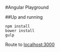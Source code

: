 #Angular Playground

##Up and running

```
npm install
bower install
gulp
```

Route to [localhost:3000](http://localhost:3000/)
